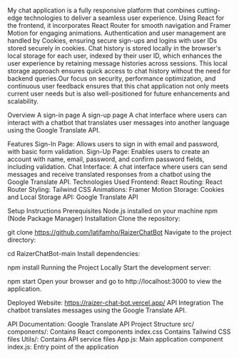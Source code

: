 
My chat application is a fully responsive platform that combines cutting-edge technologies to deliver a seamless user experience. Using React for the frontend, it incorporates React Router for smooth navigation and Framer Motion for engaging animations. Authentication and user management are handled by Cookies, ensuring secure sign-ups and logins with user IDs stored securely in cookies. Chat history is stored locally in the browser's local storage for each user, indexed by their user ID, which enhances the user experience by retaining message histories across sessions. This local storage approach ensures quick access to chat history without the need for backend queries.Our focus on security, performance optimization, and continuous user feedback ensures that this chat application not only meets current user needs but is also well-positioned for future enhancements and scalability.

Overview
A sign-in page
A sign-up page
A chat interface where users can interact with a chatbot that translates user messages into another language using the Google Translate API.


Features
Sign-In Page: Allows users to sign in with email and password, with basic form validation.
Sign-Up Page: Enables users to create an account with name, email, password, and confirm password fields, including validation.
Chat Interface: A chat interface where users can send messages and receive translated responses from a chatbot using the Google Translate API.
Technologies Used
Frontend: React
Routing: React Router
Styling: Tailwind CSS
Animations: Framer Motion
Storage: Cookies and Local Storage
API: Google Translate API

Setup Instructions
Prerequisites
Node.js installed on your machine
npm (Node Package Manager)
Installation
Clone the repository:
 

git clone https://github.com/latifamho/RaizerChatBot
Navigate to the project directory:
 

cd RaizerChatBot-main
Install dependencies:
 

npm install
Running the Project Locally
Start the development server:
 


npm start
Open your browser and go to http://localhost:3000 to view the application.
 
Deployed Website: https://raizer-chat-bot.vercel.app/
API Integration
The chatbot translates messages using the Google Translate API.

API Documentation: Google Translate API
Project Structure
src/
components/: Contains React components 
index.css Contains Tailwind CSS files
Utils/: Contains API service files
App.js: Main application component
index.js: Entry point of the application



